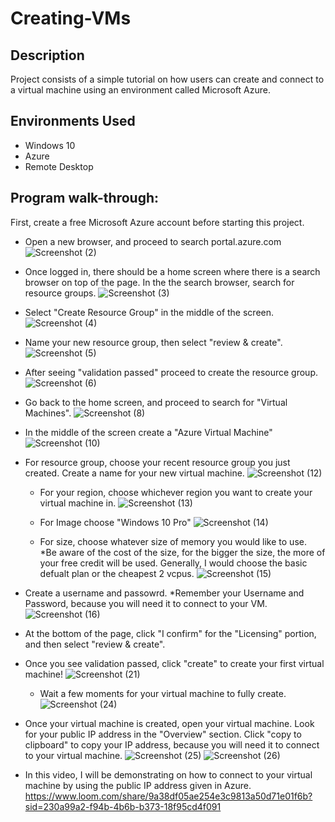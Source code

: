 # Creating-VMs

<h2>Description</h2>
Project consists of a simple tutorial on how users can create and connect to a virtual machine using an environment called Microsoft Azure. 

<h2>Environments Used </h2>

- Windows 10
- Azure
- Remote Desktop

<h2>Program walk-through:</h2>

First, create a free Microsoft Azure account before starting this project. 

- Open a new browser, and proceed to search portal.azure.com
![Screenshot (2)](https://github.com/cskelton22/Creating-VMs/assets/150713305/d14afcb7-73ee-4e81-aa6c-6f60b4eaf8d4)


- Once logged in, there should be a home screen where there is a search browser on top of the page. In the the search browser, search for resource groups. 
![Screenshot (3)](https://github.com/cskelton22/Creating-VMs/assets/150713305/57a16664-87db-4708-a354-cb28c71532a5)

- Select "Create Resource Group" in the middle of the screen.
  ![Screenshot (4)](https://github.com/cskelton22/Creating-VMs/assets/150713305/79a7a123-d851-4dc4-9a49-fb38a5ef288a)

- Name your new resource group, then select "review & create".
  ![Screenshot (5)](https://github.com/cskelton22/Creating-VMs/assets/150713305/62bac349-1a27-40c3-aa0b-5d3a5c5ae1d8)

- After seeing "validation passed" proceed to create the resource group.
 ![Screenshot (6)](https://github.com/cskelton22/Creating-VMs/assets/150713305/8ebbec37-9072-4e78-b2e0-c3d4a3ff30fc)

- Go back to the home screen, and proceed to search for "Virtual Machines".
![Screenshot (8)](https://github.com/cskelton22/Creating-VMs/assets/150713305/9aad7c26-f2aa-4770-a9cd-d7bdad5fc701)

- In the middle of the screen create a "Azure Virtual Machine"
  ![Screenshot (10)](https://github.com/cskelton22/Creating-VMs/assets/150713305/e1a2bfd4-5ee2-4af6-85b7-69916eefd8e4)

- For resource group, choose your recent resource group you just created. Create a name for your new virtual machine.
  ![Screenshot (12)](https://github.com/cskelton22/Creating-VMs/assets/150713305/dc9674ca-19a0-4ad1-8291-c12543b5b135)

  - For your region, choose whichever region you want to create your virtual machine in.
    ![Screenshot (13)](https://github.com/cskelton22/Creating-VMs/assets/150713305/655bf6ca-df09-4c20-9a35-9bf3160c736b)

  - For Image choose "Windows 10 Pro"
    ![Screenshot (14)](https://github.com/cskelton22/Creating-VMs/assets/150713305/6be44b23-c407-4b25-9c59-ac0cb2f7918c)

  - For size, choose whatever size of memory you would like to use. *Be aware of the cost of the size, for the bigger the size, the more of your free credit will be used. Generally, I would choose the basic defualt plan or the cheapest 2 vcpus.
![Screenshot (15)](https://github.com/cskelton22/Creating-VMs/assets/150713305/de83fb84-bc08-4aad-8d2a-7bc1789591e7)

- Create a username and passowrd. *Remember your Username and Password, because you will need it to connect to your VM.
![Screenshot (16)](https://github.com/cskelton22/Creating-VMs/assets/150713305/d60831f7-cb42-4581-ba7f-a3ccbaec2ce6)

- At the bottom of the page, click "I confirm" for the "Licensing" portion, and then select "review & create".

- Once you see validation passed, click "create" to create your first virtual machine!
  ![Screenshot (21)](https://github.com/cskelton22/Creating-VMs/assets/150713305/d285bec6-72b5-4eb5-8a1d-d2a3210a17da)

  - Wait a few moments for your virtual machine to fully create. 
![Screenshot (24)](https://github.com/cskelton22/Creating-VMs/assets/150713305/a9b4b95a-53c5-4bc0-850c-f05627f0e4e1)

 - Once your virtual machine is created, open your virtual machine. Look for your public IP address in the "Overview" section. Click "copy to clipboard" to copy your IP address, because you will need it to connect to your virtual machine.
 ![Screenshot (25)](https://github.com/cskelton22/Creating-VMs/assets/150713305/3a606a8c-b735-4a60-8744-a43f24d91cfc)
![Screenshot (26)](https://github.com/cskelton22/Creating-VMs/assets/150713305/62e1cfc5-7ff1-4c92-887a-3adef016b13d)

- In this video, I will be demonstrating on how to connect to your virtual machine by using the public IP address given in Azure.
https://www.loom.com/share/9a38df05ae254e3c9813a50d71e01f6b?sid=230a99a2-f94b-4b6b-b373-18f95cd4f091





   



  
  



